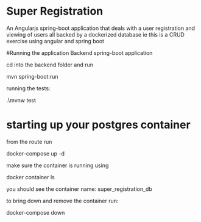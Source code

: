 # Super Registration
An Angularjs spring-boot application that deals with a user registration and viewing of users all backed by a dockerized database ie this is a CRUD exercise using angular and spring boot

#Running the application
Backend spring-boot application

cd into the backend folder and run

mvn spring-boot:run

running the tests:

.\mvnw test

# starting up your postgres container
from the route run

docker-compose up -d

make sure the container is running using

docker container ls

you should see the container name: super_registration_db

to bring down and remove the container run:

docker-compose down

